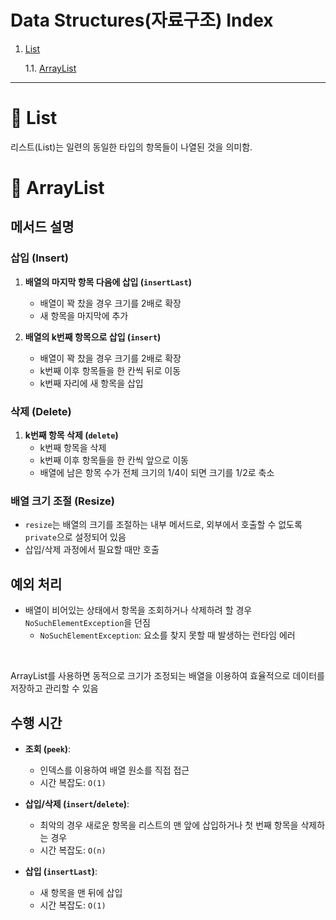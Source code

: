 # Data Structures(자료구조) Index

1. [List](#-list)
   
    1.1. [ArrayList](#-arraylist)

---

# 🍒 List

리스트(List)는 일련의 동일한 타입의 항목들이 나열된 것을 의미함.

# 🍎 ArrayList

## 메서드 설명

### 삽입 (Insert)

1. **배열의 마지막 항목 다음에 삽입 (`insertLast`)**
    - 배열이 꽉 찼을 경우 크기를 2배로 확장
    - 새 항목을 마지막에 추가

2. **배열의 k번째 항목으로 삽입 (`insert`)**
    - 배열이 꽉 찼을 경우 크기를 2배로 확장
    - k번째 이후 항목들을 한 칸씩 뒤로 이동
    - k번째 자리에 새 항목을 삽입

### 삭제 (Delete)

1. **k번째 항목 삭제 (`delete`)**
    - k번째 항목을 삭제
    - k번째 이후 항목들을 한 칸씩 앞으로 이동
    - 배열에 남은 항목 수가 전체 크기의 1/4이 되면 크기를 1/2로 축소

### 배열 크기 조절 (Resize)

- `resize`는 배열의 크기를 조절하는 내부 메서드로, 외부에서 호출할 수 없도록 `private`으로 설정되어 있음
- 삽입/삭제 과정에서 필요할 때만 호출

## 예외 처리

- 배열이 비어있는 상태에서 항목을 조회하거나 삭제하려 할 경우 `NoSuchElementException`을 던짐
    - `NoSuchElementException`: 요소를 찾지 못할 때 발생하는 런타임 에러

<br>

ArrayList를 사용하면 동적으로 크기가 조정되는 배열을 이용하여 효율적으로 데이터를 저장하고 관리할 수 있음

## 수행 시간

- **조회 (`peek`)**:
  - 인덱스를 이용하여 배열 원소를 직접 접근
  - 시간 복잡도: `O(1)`

- **삽입/삭제 (`insert`/`delete`)**:
  - 최악의 경우 새로운 항목을 리스트의 맨 앞에 삽입하거나 첫 번째 항목을 삭제하는 경우
  - 시간 복잡도: `O(n)`

- **삽입 (`insertLast`)**:
  - 새 항목을 맨 뒤에 삽입
  - 시간 복잡도: `O(1)`
